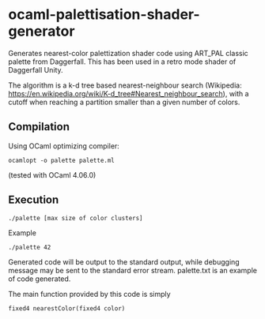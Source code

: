 # ocaml-palettisation-shader-generator

Generates nearest-color palettization shader code using ART_PAL classic palette from Daggerfall.
This has been used in a retro mode shader of Daggerfall Unity.

The algorithm is a k-d tree based nearest-neighbour search (Wikipedia: https://en.wikipedia.org/wiki/K-d_tree#Nearest_neighbour_search), with a cutoff when reaching a partition smaller than a given number of colors.

## Compilation

Using OCaml optimizing compiler: 

    ocamlopt -o palette palette.ml
    
(tested with OCaml 4.06.0)

## Execution

    ./palette [max size of color clusters]
    
Example

    ./palette 42

Generated code will be output to the standard output, while debugging message may be sent to the standard error stream.
palette.txt is an example of code generated.

The main function provided by this code is simply

    fixed4 nearestColor(fixed4 color)
